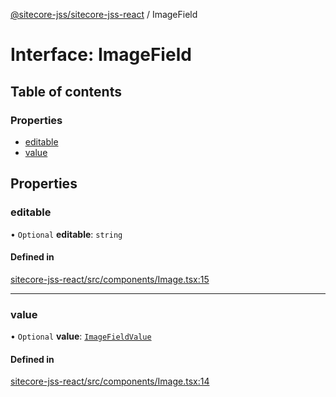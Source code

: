 [@sitecore-jss/sitecore-jss-react](../README.md) / ImageField

# Interface: ImageField

## Table of contents

### Properties

- [editable](ImageField.md#editable)
- [value](ImageField.md#value)

## Properties

### editable

• `Optional` **editable**: `string`

#### Defined in

[sitecore-jss-react/src/components/Image.tsx:15](https://github.com/Sitecore/jss/blob/66cbefab1/packages/sitecore-jss-react/src/components/Image.tsx#L15)

___

### value

• `Optional` **value**: [`ImageFieldValue`](ImageFieldValue.md)

#### Defined in

[sitecore-jss-react/src/components/Image.tsx:14](https://github.com/Sitecore/jss/blob/66cbefab1/packages/sitecore-jss-react/src/components/Image.tsx#L14)

